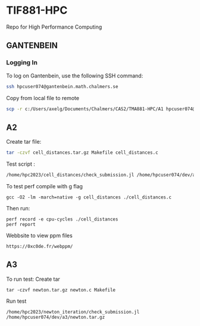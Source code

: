 # TIF881-HPC
Repo for High Performance Computing

## GANTENBEIN

### Logging In
To log on Gantenbein, use the following SSH command:

```bash
ssh hpcuser074@gantenbein.math.chalmers.se
```
Copy from local file to remote
```bash
scp -r c:/Users/axelg/Documents/Chalmers/CAS2/TMA881-HPC/A1 hpcuser074@gantenbein.math.chalmers.se:./dev
```

## A2
Create tar file:
```bash
tar -czvf cell_distances.tar.gz Makefile cell_distances.c
```
Test script :
```bash
/home/hpc2023/cell_distances/check_submission.jl /home/hpcuser074/dev/a2/cell_distances.tar.gz
```

To test perf compile with g flag
```
gcc -O2 -lm -march=native -g cell_distances ./cell_distances.c
```

Then run:
```
perf record -e cpu-cycles ./cell_distances
perf report
```


Webbsite to view ppm files
``` 
https://0xc0de.fr/webppm/
```


## A3
To run test:
Create tar
```
tar -czvf newton.tar.gz newton.c Makefile
```
Run test
```
/home/hpc2023/newton_iteration/check_submission.jl /home/hpcuser074/dev/a3/newton.tar.gz
```
